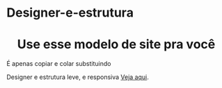 # Designer-e-estrutura
<html>
  <body>
    <h1 style="text-align:center">Use esse modelo de site pra você</h1>
    <p>É apenas copiar e colar substituindo</p>
    <span style="text-align:center">Designer e estrutura leve, e responsiva</span>
    <a href="https://jul10l1r4.github.io/Designer-e-estrutura/">Veja aqui</a>.
  </body>
</html>
